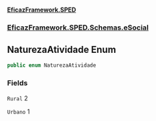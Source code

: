 #### [EficazFramework.SPED](EficazFrameworkSPED.md 'EficazFramework SPED')
### [EficazFramework.SPED.Schemas.eSocial](EficazFramework.SPED.Schemas.eSocial.md 'EficazFramework.SPED.Schemas.eSocial')

## NaturezaAtividade Enum

```csharp
public enum NaturezaAtividade
```
### Fields

<a name='EficazFramework.SPED.Schemas.eSocial.NaturezaAtividade.Rural'></a>

`Rural` 2

<a name='EficazFramework.SPED.Schemas.eSocial.NaturezaAtividade.Urbano'></a>

`Urbano` 1